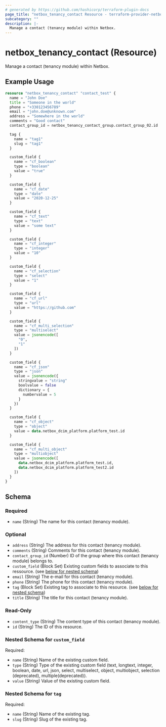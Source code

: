 ```yaml
---
# generated by https://github.com/hashicorp/terraform-plugin-docs
page_title: "netbox_tenancy_contact Resource - terraform-provider-netbox"
subcategory: ""
description: |-
  Manage a contact (tenancy module) within Netbox.
---
```


# netbox_tenancy_contact (Resource)

Manage a contact (tenancy module) within Netbox.

## Example Usage

```terraform
resource "netbox_tenancy_contact" "contact_test" {
  name = "John Doe"
  title = "Someone in the world"
  phone = "+330123456789"
  email = "john.doe@unknown.com"
  address = "Somewhere in the world"
  comments = "Good contact"
  contact_group_id = netbox_tenancy_contact_group.contact_group_02.id

  tag {
    name = "tag1"
    slug = "tag1"
  }

  custom_field {
    name = "cf_boolean"
    type = "boolean"
    value = "true"
  }

  custom_field {
    name = "cf_date"
    type = "date"
    value = "2020-12-25"
  }

  custom_field {
    name = "cf_text"
    type = "text"
    value = "some text"
  }

  custom_field {
    name = "cf_integer"
    type = "integer"
    value = "10"
  }

  custom_field {
    name = "cf_selection"
    type = "select"
    value = "1"
  }

  custom_field {
    name = "cf_url"
    type = "url"
    value = "https://github.com"
  }

  custom_field {
    name = "cf_multi_selection"
    type = "multiselect"
    value = jsonencode([
      "0",
      "1"
    ])
  }

  custom_field {
    name = "cf_json"
    type = "json"
    value = jsonencode({
      stringvalue = "string"
      boolvalue = false
      dictionary = {
        numbervalue = 5
      }
    })
  }

  custom_field {
    name = "cf_object"
    type = "object"
    value = data.netbox_dcim_platform.platform_test.id
  }

  custom_field {
    name = "cf_multi_object"
    type = "multiobject"
    value = jsonencode([
      data.netbox_dcim_platform.platform_test.id,
      data.netbox_dcim_platform.platform_test2.id
    ])
  }
}
```

<!-- schema generated by tfplugindocs -->
## Schema

### Required

- `name` (String) The name for this contact (tenancy module).

### Optional

- `address` (String) The address for this contact (tenancy module).
- `comments` (String) Comments for this contact (tenancy module).
- `contact_group_id` (Number) ID of the group where this contact (tenancy module) belongs to.
- `custom_field` (Block Set) Existing custom fields to associate to this ressource. (see [below for nested schema](#nestedblock--custom_field))
- `email` (String) The e-mail for this contact (tenancy module).
- `phone` (String) The phone for this contact (tenancy module).
- `tag` (Block Set) Existing tag to associate to this resource. (see [below for nested schema](#nestedblock--tag))
- `title` (String) The title for this contact (tenancy module).

### Read-Only

- `content_type` (String) The content type of this contact (tenancy module).
- `id` (String) The ID of this resource.

<a id="nestedblock--custom_field"></a>
### Nested Schema for `custom_field`

Required:

- `name` (String) Name of the existing custom field.
- `type` (String) Type of the existing custom field (text, longtext, integer, boolean, date, url, json, select, multiselect, object, multiobject, selection (deprecated), multiple(deprecated)).
- `value` (String) Value of the existing custom field.


<a id="nestedblock--tag"></a>
### Nested Schema for `tag`

Required:

- `name` (String) Name of the existing tag.
- `slug` (String) Slug of the existing tag.


